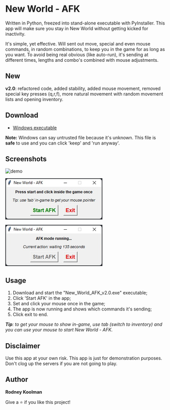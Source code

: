 # New World - AFK

Written in Python, freezed into stand-alone executable with PyInstaller. This app will make sure you stay in New World without getting kicked for inactivity.

It's simple, yet effective. Will sent out move, special and even mouse commands, in random combinations, to keep you in the game for as long as you want. To avoid being real obvious (like auto-run), it's sending at different times, lengths and combo's combined with mouse adjustments.

## New

**v2.0**: refactored code, added stability, added mouse movement, removed special key presses (q,r,f), more natural movement with random movement lists and opening inventory.

## Download

- [Windows executable](https://github.com/RodneyKoolman/NewWorld-AFK/releases/download/v2.0/New_World_AFK_v2.0.exe "Windows executable")

**Note:** Windows can say untrusted file because it's unknown. This file is **safe** to use and you can click 'keep' and 'run anyway'.

## Screenshots

![demo](/demo/demo3.gif)

![demo](/demo/demo1.jpg)

![demo](/demo/demo2.jpg)

## Usage

1. Download and start the "New_World_AFK_v2.0.exe" executable;
2. Click 'Start AFK' in the app;
3. Set and click your mouse once in the game;
4. The app is now running and shows which commands it's sending;
5. Click exit to end.

***Tip**: to get your mouse to show in-game, use tab (switch to inventory) and you can use your mouse to start New World - AFK.*

## Disclaimer

Use this app at your own risk. This app is just for demonstration purposes. Don't clog up the servers if you are not going to play.

## Author

**Rodney Koolman**

Give a ⭐️ if you like this project!